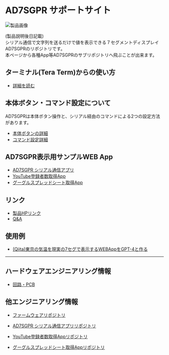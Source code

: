 # AD7SGPR サポートサイト

![製品画像]()

(製品説明後日記載)  
シリアル通信で文字列を送るだけで値を表示できる７セグメントディスプレイ AD7SGPRのリポジトリです。  
本ページから各種App等AD7SGPRのサブリポジトリへ飛ぶことが出来ます。

## ターミナル(Tera Term)からの使い方

- [詳細を読む](UseFromTerminal.md)



## 本体ボタン・コマンド設定について

AD7SGPRは本体ボタン操作と、シリアル経由のコマンドによる2つの設定方法があります。  
- [本体ボタンの詳細](BodyButtonSpecifications.md)  
- [コマンド設定詳細](SendCommandSpecification.md)  

## AD7SGPR表示用サンプルWEB App
- [AD7SGPR シリアル通信アプリ](https://bit-trade-one.github.io/AD7SGPR-SCWA/)
- [YouTube登録者数取得App](https://bit-trade-one.github.io/AD7SGPR-youtubeCh/index.html)
- [グーグルスプレッドシート取得App](https://bit-trade-one.github.io/AD7SGPR-GSS/)

## リンク
- [製品HPリンク](http://bit-trade-one.co.jp/)
- [Q&A](FAQ.md) 

## 使用例
- [(Qiita)東京の気温を現実の7セグで表示するWEBAppをGPT-4と作る](https://qiita.com/T-Oda-BTO/private/9eaa449083883b6a4b0d)

---

## ハードウェアエンジニアリング情報
- [回路・PCB](https://github.com/bit-trade-one/AD7SGPR/tree/master/Schematics)

## 他エンジニアリング情報
- [ファームウェアリポジトリ](https://github.com/bit-trade-one/AD7SGPR-FW)

- [AD7SGPR シリアル通信アプリリポジトリ](https://github.com/bit-trade-one/AD7SGPR-SCWA)
- [YouTube登録者数取得Appリポジトリ](https://github.com/bit-trade-one/AD7SGPR-youtubeCh)
- [グーグルスプレッドシート取得Appリポジトリ](https://github.com/bit-trade-one/AD7SGPR-GSS)
  


